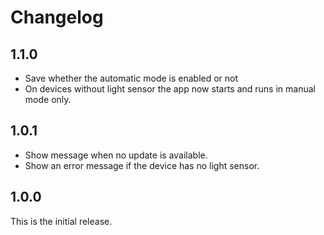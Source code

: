 # Changelog

## 1.1.0

- Save whether the automatic mode is enabled or not
- On devices without light sensor the app now starts and runs in manual mode only.

## 1.0.1

- Show message when no update is available.
- Show an error message if the device has no light sensor.

## 1.0.0

This is the initial release.

